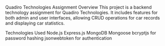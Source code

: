 Quadiro Technologies Assignment
Overview
This project is a backend technology assignment for Quadiro Technologies. It includes features for both admin and user interfaces, allowing CRUD operations for car records and displaying car statistics.

Technologies Used
Node.js
Express.js
MongoDB
Mongoose
bcryptjs for password hashing
jsonwebtoken for authentication
